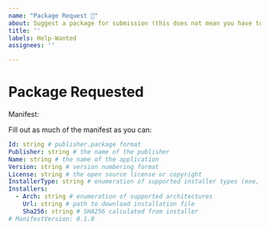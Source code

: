 ```yaml
---
name: "Package Request 👀"
about: Suggest a package for submission (this does not mean you have to implement it)
title: ''
labels: Help-Wanted
assignees: ''

---
```


<!-- 
🚨🚨🚨🚨🚨🚨🚨🚨🚨🚨

I ACKNOWLEDGE THE FOLLOWING BEFORE PROCEEDING:
1. It might be easier to add the manifest myself.
2. It is probably faster if I add the manifest myself.

2. If I delete this entire template and go my own path, the core team may close my issue without further explanation or engagement.
3. If I list multiple apps in this one issue, the core team may close my issue without further explanation or engagement.
4. If I write an issue that has many duplicates, the core team may close my issue without further explanation or engagement (and without necessarily spending time to find the exact duplicate ID number).
5. If I leave the title incomplete when filing the issue, the core team may close my issue without further explanation or engagement.
6. If I file something completely blank in the body, the core team may close my issue without further explanation or engagement.

7. If this is an issue with the client, I will create the issue [there](https://github.com/microsoft/winget-cli/issues/new/choose)
All good? Then proceed!
-->

# Package Requested

Manifest:


Fill out as much of the manifest as you can:


```YAML
Id: string # publisher.package format
Publisher: string # the name of the publisher
Name: string # the name of the application
Version: string # version numbering format
License: string # the open source license or copyright
InstallerType: string # enumeration of supported installer types (exe, msi, msix, inno, wix, nullsoft, appx)
Installers:
  - Arch: string # enumeration of supported architectures
    Url: string # path to download installation file
    Sha256: string # SHA256 calculated from installer
# ManifestVersion: 0.1.0
```

